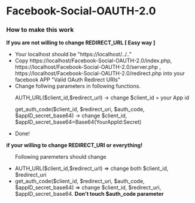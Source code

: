 # Facebook-Social-OAUTH-2.0

<h3> How to make this work </h3>

<b> If you are not willing to change REDIRECT_URL [ Easy way ] </b>
<ul>
  <li>Your localhost should be "https://localhost/../.."</li>
  <li> Copy https://localhost/Facebook-Social-OAUTH-2.0/index.php, https://localhost/Facebook-Social-OAUTH-2.0/server.php , https://localhost/Facebook-Social-OAUTH-2.0/redirect.php into your facebook APP "Valid OAuth Redirect URIs"  </li>
  <li> 
    Change follwing parameters in following functions.
    <p>AUTH_URL($client_id,$redirect_url) -> change $client_id = your App id </p>
    <p>get_auth_code($client_id, $redirect_uri, $auth_code, $appID_secret_base64) -> change $client_id, $appID_secret_base64=Base64(YourAppId:Secret)  </p>
  </li>
  <li> Done! </li>
  
  
</ul>

<b> if your willing to change REDIRECT_URI or everything! </b>
<ul>

   <p> Following paremeters should change </p>
   <li> AUTH_URL($client_id,$redirect_url) => change both $client_id, $redirect_uri </li>
   <li> get_auth_code($client_id, $redirect_uri, $auth_code, $appID_secret_base64) => change $client_id, $redirect_uri, $appID_secret_base64. <b>Don't touch $auth_code parameter</b> </li>

</ul>
